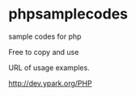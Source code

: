 phpsamplecodes
==============

sample codes for php 

Free to copy and use

URL of usage examples.

http://dev.ypark.org/PHP
